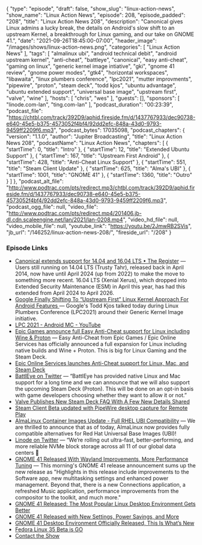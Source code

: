{
  "type": "episode",
  "draft": false,
  "show_slug": "linux-action-news",
  "show_name": "Linux Action News",
  "episode": 208,
  "episode_padded": "208",
  "title": "Linux Action News 208",
  "description": "Canonical gives Linux admins a lucky break, the details on Android's slow shift to an upstream Kernel, a breakthrough for Linux gaming, and our take on GNOME 41.",
  "date": "2021-09-26T18:45:00-07:00",
  "header_image": "/images/shows/linux-action-news.png",
  "categories": [
    "Linux Action News"
  ],
  "tags": [
    "almalinux ubi",
    "android technical debit",
    "android upstream kernel",
    "anti-cheat",
    "battleye",
    "canonical",
    "easy anti-cheat",
    "gaming on linux",
    "generic kernel image intiative",
    "gki",
    "gnome 41 review",
    "gnome power modes",
    "gtk4",
    "horizontal workspaces",
    "libawaita",
    "linux plumbers conference",
    "lpc2021",
    "mutter improvments",
    "pipewire",
    "proton",
    "steam deck",
    "todd kjos",
    "ubuntu advantage",
    "ubuntu extended support",
    "universal base image",
    "upstream first",
    "valve",
    "wine"
  ],
  "hosts": [
    "chris",
    "wes"
  ],
  "guests": [],
  "sponsors": [
    "linode.com-lan",
    "ting.com-lan"
  ],
  "podcast_duration": "00:23:39",
  "podcast_file": "https://chtbl.com/track/392D9/aphid.fireside.fm/d/1437767933/dec90738-e640-45e5-b375-4573052f4bf4/92dd2efc-848a-43d0-9793-9459ff2209f6.mp3",
  "podcast_bytes": 17035098,
  "podcast_chapters": {
    "version": "1.1.0",
    "author": "Jupiter Broadcasting",
    "title": "Linux Action News 208",
    "podcastName": "Linux Action News",
    "chapters": [
      {
        "startTime": 0,
        "title": "Intro"
      },
      {
        "startTime": 12,
        "title": "Extended Ubuntu Support"
      },
      {
        "startTime": 167,
        "title": "Upstream First Android"
      },
      {
        "startTime": 428,
        "title": "Anti-Cheat Linux Support"
      },
      {
        "startTime": 551,
        "title": "Steam Client Update"
      },
      {
        "startTime": 625,
        "title": "Alma's UBI"
      },
      {
        "startTime": 1001,
        "title": "GNOME 41"
      },
      {
        "startTime": 1360,
        "title": "Outro"
      }
    ]
  },
  "podcast_alt_file": "http://www.podtrac.com/pts/redirect.mp3/chtbl.com/track/392D9/aphid.fireside.fm/d/1437767933/dec90738-e640-45e5-b375-4573052f4bf4/92dd2efc-848a-43d0-9793-9459ff2209f6.mp3",
  "podcast_ogg_file": null,
  "video_file": "http://www.podtrac.com/pts/redirect.mp4/201406.jb-dl.cdn.scaleengine.net/lan/2021/lan-0208.mp4",
  "video_hd_file": null,
  "video_mobile_file": null,
  "youtube_link": "https://youtu.be/2JmwRB2SVis",
  "jb_url": "/146252/linux-action-news-208/",
  "fireside_url": "/208"
}


### Episode Links

  * [Canonical extends support for 14.04 and 16.04 LTS • The Register](https://www.theregister.com/2021/09/21/canonical_esm/ "Canonical extends support for 14.04 and 16.04 LTS • The Register") — Users still running on 14.04 LTS (Trusty Tahr), released back in April 2014, now have until April 2024 (up from 2022) to make the move to something more recent. 16.04 LTS (Xenial Xerus), which dropped into Extended Security Maintenance (ESM) in April this year, has had this extended from April 2024 to April 2026.
  * [Google Finally Shifting To “Upstream First” Linux Kernel Approach For Android Features ](https://www.phoronix.com/scan.php?page=news_item&px=Android-Linux-Upstream-First "Google Finally Shifting To “Upstream First” Linux Kernel Approach For Android Features ") — Google's Todd Kjos talked today during Linux Plumbers Conference (LPC2021) around their Generic Kernel Image initiative.
  * [LPC 2021 - Android MC - YouTube](https://www.youtube.com/watch?v=O_lCFGinFPM "LPC 2021 - Android MC - YouTube")
  * [Epic Games announce full Easy Anti-Cheat support for Linux including Wine & Proton](https://www.gamingonlinux.com/2021/09/epic-games-announce-full-easy-anti-cheat-for-linux-including-wine-a-proton "Epic Games announce full Easy Anti-Cheat support for Linux including Wine & Proton") — Easy Anti-Cheat from Epic Games / Epic Online Services has officially announced a full expansion for Linux including native builds and Wine + Proton. This is big for Linux Gaming and the Steam Deck.
  * [Epic Online Services launches Anti-Cheat support for Linux, Mac, and Steam Deck](https://dev.epicgames.com/en-US/news/epic-online-services-launches-anti-cheat-support-for-linux-mac-and-steam-deck "Epic Online Services launches Anti-Cheat support for Linux, Mac, and Steam Deck")
  * [BattlEye on Twitter](https://twitter.com/thebattleye/status/1441477816311291906 "BattlEye on Twitter") — “BattlEye has provided native Linux and Mac support for a long time and we can announce that we will also support the upcoming Steam Deck (Proton). This will be done on an opt-in basis with game developers choosing whether they want to allow it or not.” 
  * [Valve Publishes New Steam Deck FAQ With A Few New Details Shared](https://www.phoronix.com/scan.php?page=news_item&px=Steam-Deck-FAQ "Valve Publishes New Steam Deck FAQ With A Few New Details Shared")
  * [Steam Client Beta updated with PipeWire desktop capture for Remote Play](https://www.gamingonlinux.com/2021/09/steam-client-beta-updated-with-pipewire-desktop-capture-for-remote-play "Steam Client Beta updated with PipeWire desktop capture for Remote Play")
  * [AlmaLinux Container Images Update - Full RHEL UBI Compatibility](https://www.reddit.com/r/AlmaLinux/comments/pu2ubl/almalinux_container_images_update_full_rhel_ubi/ "AlmaLinux Container Images Update - Full RHEL UBI Compatibility") — We are thrilled to announce that as of today, AlmaLinux now provides fully compatible alternatives for Red Hat Universal Base Images (UBI)! 
  * [Linode on Twitter](https://twitter.com/linode/status/1440681048820514827 "Linode on Twitter") — “We’re rolling out ultra-fast, better-performing, and more reliable NVMe block storage across all 11 of our global data centers 🚀
  * [GNOME 41 Released With Wayland Improvements, More Performance Tuning](https://www.phoronix.com/scan.php?page=news_item&px=GNOME-41-Released "GNOME 41 Released With Wayland Improvements, More Performance Tuning") — This morning's GNOME 41 release announcement sums up the new release as "Highlights in this release include improvements to the Software app, new multitasking settings and enhanced power management. Beyond that, there is a new Connections application, a refreshed Music application, performance improvements from the compositor to the toolkit, and much more."
  * [GNOME 41 Released: The Most Popular Linux Desktop Environment Gets Better](https://news.itsfoss.com/gnome-41-release/ "GNOME 41 Released: The Most Popular Linux Desktop Environment Gets Better")
  * [GNOME 41 Released with New Settings, Power Savings, and More](https://www.omgubuntu.co.uk/2021/09/gnome-41-released-see-whats-new "GNOME 41 Released with New Settings, Power Savings, and More")
  * [GNOME 41 Desktop Environment Officially Released, This Is What’s New](https://9to5linux.com/gnome-41-desktop-environment-officially-released-this-is-whats-new "GNOME 41 Desktop Environment Officially Released, This Is What’s New")
  * [Fedora Linux 35 Beta is GO](https://lists.fedoraproject.org/archives/list/devel@lists.fedoraproject.org/thread/TQVFIM7TVNFUOYXXSTKONDSADDMOVADQ/ "Fedora Linux 35 Beta is GO")
  * [Contact the Show](http://linuxactionnews.com/contact "Contact the Show")


